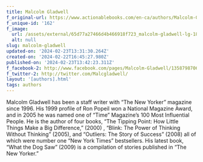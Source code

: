 ```yaml
---
title: Malcolm Gladwell
f_original-url: https://www.actionablebooks.com/en-ca/authors/Malcolm-Gladwell/
f_unique-id: '162'
f_image:
  url: /assets/external/65d77a27466d4b466918f723_malcolm-gladwell-lg-180x220.jpeg
  alt: null
slug: malcolm-gladwell
updated-on: '2024-02-23T13:31:30.264Z'
created-on: '2024-02-22T16:45:27.980Z'
published-on: '2024-02-23T13:42:23.311Z'
f_facebook-2: http://www.facebook.com/pages/Malcolm-Gladwell/13587987060
f_twitter-2: http://twitter.com/Malcgladwell/
layout: '[authors].html'
tags: authors
---
```


Malcolm Gladwell has been a staff writer with “The New Yorker” magazine since 1996. His 1999 profile of Ron Popeil won a National Magazine Award, and in 2005 he was named one of “Time” Magazine’s 100 Most Influential People. He is the author of four books, “The Tipping Point: How Little Things Make a Big Difference,” (2000) , “Blink: The Power of Thinking Without Thinking” (2005), and “Outliers: The Story of Success” (2008) all of which were number one “New York Times” bestsellers. His latest book, “What the Dog Saw” (2009) is a compilation of stories published in “The New Yorker.”
